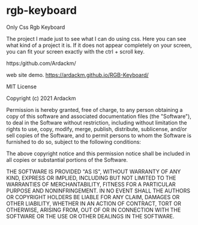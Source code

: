 # rgb-keyboard
Only Css Rgb Keyboard


The project I made just to see what I can do using css. Here you can see what kind of a project it is. If it does not appear completely on your screen, you can fit your screen exactly with the ctrl + scroll key.

https:/github.com/Ardackm/

web site demo. https://ardackm.github.io/RGB-Keyboard/


MIT License

Copyright (c) 2021 Ardackm

Permission is hereby granted, free of charge, to any person obtaining a copy
of this software and associated documentation files (the "Software"), to deal
in the Software without restriction, including without limitation the rights
to use, copy, modify, merge, publish, distribute, sublicense, and/or sell
copies of the Software, and to permit persons to whom the Software is
furnished to do so, subject to the following conditions:

The above copyright notice and this permission notice shall be included in all
copies or substantial portions of the Software.

THE SOFTWARE IS PROVIDED "AS IS", WITHOUT WARRANTY OF ANY KIND, EXPRESS OR
IMPLIED, INCLUDING BUT NOT LIMITED TO THE WARRANTIES OF MERCHANTABILITY,
FITNESS FOR A PARTICULAR PURPOSE AND NONINFRINGEMENT. IN NO EVENT SHALL THE
AUTHORS OR COPYRIGHT HOLDERS BE LIABLE FOR ANY CLAIM, DAMAGES OR OTHER
LIABILITY, WHETHER IN AN ACTION OF CONTRACT, TORT OR OTHERWISE, ARISING FROM,
OUT OF OR IN CONNECTION WITH THE SOFTWARE OR THE USE OR OTHER DEALINGS IN THE
SOFTWARE.
